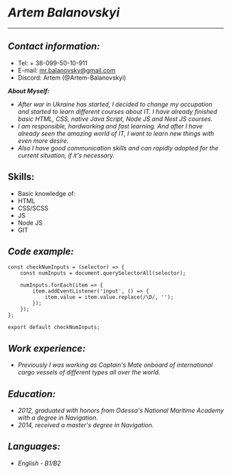 # *Artem Balanovskyi*
---------------
## *Contact information:*

* Tel: + 38-099-50-10-911
* E-mail: mr.balanovsky@gmail.com
* Discord: Artem (@Artem-Balanovskyi)

 *__About Myself:__*

- *After war in Ukraine has started, I decided to change my occupation and started to learn different courses about IT. I have already finished basic HTML, CSS, native Java Script, Node JS and Nest JS courses.*
- *I am responsible, hardworking and fast learning. And after I have already seen the amazing world of IT, I want to learn new things with even more desire.*
- *Also I have good communication skills and can rapidly adopted for the current situation, if it's necessary.*

## Skills:
* Basic knowledge of:
* HTML
* CSS/SCSS
* JS
* Node JS
* GIT

## *Code example:*
```
const checkNumInputs = (selector) => {
    const numInputs = document.querySelectorAll(selector);

    numInputs.forEach(item => {
        item.addEventListener('input', () => {
            item.value = item.value.replace(/\D/, '');
        });
    });
};

export default checkNumInputs;
```

## *Work experience:*
- *Previously I was working as Captain's Mate onboard of international cargo vessels of different types all over the world.*

## *Education:*
- *2012, graduated with honors from Odessa's National Maritime Academy with a degree in Navigation.*
- *2014, received a master's degree in Navigation.*

## *Languages:*
* *English - B1/B2*
